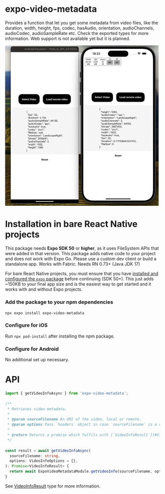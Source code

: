 # expo-video-metadata

Provides a function that let you get some metadata from video files, like the duration, width, height, fps, codec, hasAudio, orientation, audioChannels, audioCodec, audioSampleRate etc. Check the exported types for more information. Web support is not available yet but it is planned.

<img src="https://raw.githubusercontent.com/hirbod/expo-video-metadata/assets/preview.png" width="500" />

# Installation in bare React Native projects

This package needs **Expo SDK 50** or **higher**, as it uses FileSystem APIs that were added in that version. This package adds native code to your project and does not work with Expo Go. Please use a custom dev client or build a standalone app. Works with Fabric. Needs RN 0.73+ (Java JDK 17)

For bare React Native projects, you must ensure that you have [installed and configured the `expo` package](https://docs.expo.dev/bare/installing-expo-modules/) before continuing (SDK 50+). This just adds ~150KB to your final app size and is the easiest way to get started and it works with and without Expo projects.

### Add the package to your npm dependencies

```
npx expo install expo-video-metadata
```

### Configure for iOS

Run `npx pod-install` after installing the npm package.

### Configure for Android

No additional set up necessary.

# API

```ts
import { getVideoInfoAsync } from 'expo-video-metadata';

/**
 * Retrieves video metadata.
 *
 * @param sourceFilename An URI of the video, local or remote.
 * @param options Pass `headers` object in case `sourceFilename` is a remote URI, e.g { headers: "Authorization": "Bearer some-token" } etc.
 *
 * @return Returns a promise which fulfils with [`VideoInfoResult`](#Videoinforesult).
 */

const result = await getVideoInfoAsync(
  sourceFilename: string,
  options: VideoInfoOptions = {},
): Promise<VideoInfoResult> {
  return await ExpoVideoMetadataModule.getVideoInfo(sourceFilename, options);
}
```

See [VideoInfoResult](https://github.com/hirbod/expo-video-metadata/blob/b9239224eed46f455b2fb9f1b29e69ac49da6683/src/ExpoVideoMetadata.types.ts#L1) type for more information.
